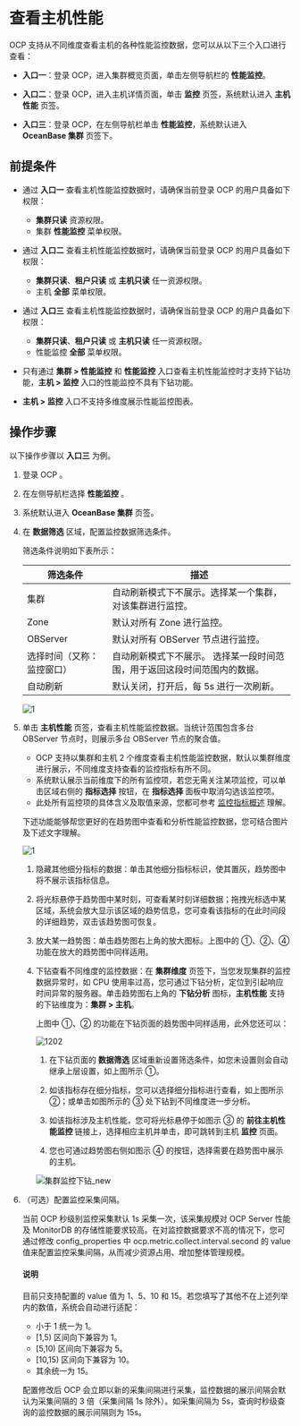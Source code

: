 # 查看主机性能

OCP 支持从不同维度查看主机的各种性能监控数据，您可以从以下三个入口进行查看：

* **入口一**：登录 OCP，进入集群概览页面，单击左侧导航栏的 **性能监控**。

* **入口二**：登录 OCP，进入主机详情页面，单击 **监控** 页签，系统默认进入 **主机性能** 页签。

* **入口三**：登录 OCP，在左侧导航栏单击 **性能监控**，系统默认进入 **OceanBase 集群** 页签下。

## 前提条件

* 通过 **入口一** 查看主机性能监控数据时，请确保当前登录 OCP 的用户具备如下权限：

  * **集群只读** 资源权限。
  * 集群 **性能监控** 菜单权限。

* 通过 **入口二** 查看主机性能监控数据时，请确保当前登录 OCP 的用户具备如下权限：

  * **集群只读**、**租户只读** 或 **主机只读** 任一资源权限。
  * 主机 **全部** 菜单权限。

* 通过 **入口三** 查看主机性能监控数据时，请确保当前登录 OCP 的用户具备如下权限：

  * **集群只读**、**租户只读** 或 **主机只读** 任一资源权限。
  * 性能监控 **全部** 菜单权限。

* 只有通过 **集群 > 性能监控** 和 **性能监控** 入口查看主机性能监控时才支持下钻功能，**主机 > 监控** 入口的性能监控不具有下钻功能。
* **主机 > 监控** 入口不支持多维度展示性能监控图表。

## 操作步骤

以下操作步骤以 **入口三** 为例。

1. 登录 OCP 。

2. 在左侧导航栏选择 **性能监控** 。

3. 系统默认进入 **OceanBase 集群** 页签。

4. 在 **数据筛选** 区域，配置监控数据筛选条件。

   筛选条件说明如下表所示：

   |     筛选条件  |  描述  |
   |---------------|---------|
   | 集群 | 自动刷新模式下不展示。选择某一个集群，对该集群进行监控。  |
   |Zone |默认对所有 Zone 进行监控。|
   |OBServer|默认对所有 OBServer 节点进行监控。|
   | 选择时间（又称：监控窗口） | 自动刷新模式下不展示。 选择某一段时间范围，用于返回这段时间范围内的数据。  |
   |自动刷新  |默认关闭，打开后，每 5s 进行一次刷新。|
  
   ![1](https://obbusiness-private.oss-cn-shanghai.aliyuncs.com/doc/img/ocp/410/%E6%95%B0%E6%8D%AE%E5%BA%93-%E6%95%B0%E6%8D%AE%E7%AD%9B%E9%80%89.png)

5. 单击 **主机性能** 页签，查看主机性能监控数据。当统计范围包含多台 OBServer 节点时，则展示多台 OBServer 节点的聚合值。

   * OCP 支持以集群和主机 2 个维度查看主机性能监控数据，默认以集群维度进行展示，不同维度支持查看的监控指标有所不同。
   * 系统默认展示当前维度下的所有监控项，若您无需关注某项监控，可以单击区域右侧的 **指标选择** 按钮，在 **指标选择** 面板中取消勾选该监控项。
   * 此处所有监控项的具体含义及取值来源，您都可参考 [监控指标概述](../../1900.reference-guide/300.monitoring-indicator-reference/100.overview-of-metrics.md) 理解。

   下述功能能够帮您更好的在趋势图中查看和分析性能监控数据，您可结合图片及下述文字理解。

   ![1](https://obbusiness-private.oss-cn-shanghai.aliyuncs.com/doc/img/ocp/410/%E4%B8%BB%E6%9C%BA%E6%80%A7%E8%83%BD.png)

   1. 隐藏其他细分指标的数据：单击其他细分指标标识，使其置灰，趋势图中将不展示该指标信息。

   2. 将光标悬停于趋势图中某时刻，可查看某时刻详细数据；拖拽光标选中某区域，系统会放大显示该区域的趋势信息，您可查看该指标的在此时间段的详细趋势，双击该趋势图可恢复。

   3. 放大某一趋势图：单击趋势图右上角的放大图标。上图中的 ①、②、④ 功能在放大的趋势图中同样适用。

   4. 下钻查看不同维度的监控数据：在 **集群维度** 页签下，当您发现集群的监控数据异常时，如 CPU 使用率过高，您可通过下钻分析，定位到引起响应时间异常的服务器。单击趋势图右上角的 **下钻分析** 图标，**主机性能** 支持的下钻维度为：**集群 \> 主机**。

      上图中 ①、② 的功能在下钻页面的趋势图中同样适用，此外您还可以：

      ![1202](https://obbusiness-private.oss-cn-shanghai.aliyuncs.com/doc/img/ocp/410/%E4%B8%BB%E6%9C%BA%E4%B8%8B%E9%92%BB.png)

      1. 在下钻页面的 **数据筛选** 区域重新设置筛选条件，如您未设置则会自动继承上层设置，如上图所示 ①。

      2. 如该指标存在细分指标，您可以选择细分指标进行查看，如上图所示 ②；或单击如图所示的 ③ 处下钻到不同维度进一步分析。

      3. 如该指标涉及主机性能，您可将光标悬停于如图示 ③ 的 **前往主机性能监控** 链接上，选择相应主机并单击，即可跳转到主机 **监控** 页面。

      4. 您也可通过趋势图右侧如图示 ④ 的按钮，选择需要在趋势图中展示的主机。

      ![集群监控下钻_new](https://obbusiness-private.oss-cn-shanghai.aliyuncs.com/doc/img/ocp/421/%E5%9B%BE%E7%89%87.gif)

6. （可选）配置监控采集间隔。

   当前 OCP 秒级别监控采集默认 1s 采集一次，该采集规模对 OCP Server 性能及 MonitorDB 的存储性能要求较高。在对监控数据要求不高的情况下，您可通过修改 config_properties 中 ocp.metric.collect.interval.second 的 value 值来配置监控采集间隔，从而减少资源占用、增加整体管理规模。

    <main id="notice" type='explain'>
    <h4>说明</h4>
    <p>目前只支持配置的 value 值为 1、5、10 和 15。若您填写了其他不在上述列举内的数值，系统会自动进行适配：</p>
    <ul>
    <li>小于 1 统一为 1。</li>
    <li>[1,5) 区间向下兼容为 1。</li>
    <li>[5,10) 区间向下兼容为 5。</li>
    <li>[10,15) 区间向下兼容为 10。</li>
    <li>其余统一为 15。</li>
    </ul>
    </main>

   配置修改后 OCP 会立即以新的采集间隔进行采集，监控数据的展示间隔会默认为采集间隔的 3 倍（采集间隔 1s 除外）。如采集间隔为 5s，查询时秒级查询的监控数据的展示间隔则为 15s。

